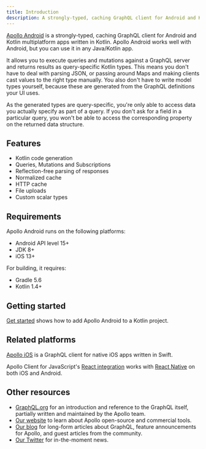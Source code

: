 ```yaml
---
title: Introduction
description: A strongly-typed, caching GraphQL client for Android and Kotlin multiplatform, written in Kotlin
---
```


[Apollo Android](https://github.com/apollographql/apollo-android) is a strongly-typed, caching GraphQL client for Android and Kotlin multiplatform apps written in Kotlin. Apollo Android works well with Android, but you can use it in any Java/Kotlin app.

It allows you to execute queries and mutations against a GraphQL server and returns results as query-specific Kotlin types. This means you don't have to deal with parsing JSON, or passing around Maps and making clients cast values to the right type manually. You also don't have to write model types yourself, because these are generated from the GraphQL definitions your UI uses.

As the generated types are query-specific, you're only able to access data you actually specify as part of a query. If you don't ask for a field in a particular query, you won't be able to access the corresponding property on the returned data structure.

## Features

* Kotlin code generation
* Queries, Mutations and Subscriptions
* Reflection-free parsing of responses
* Normalized cache
* HTTP cache
* File uploads
* Custom scalar types

## Requirements

Apollo Android runs on the following platforms:

* Android API level 15+
* JDK 8+
* iOS 13+

For building, it requires:

* Gradle 5.6
* Kotlin 1.4+

## Getting started

[Get started](https://www.apollographql.com/docs/android/get-started) shows how to add Apollo Android to a Kotlin project.

## Related platforms

[Apollo iOS](https://github.com/apollographql/apollo-ios) is a GraphQL client for native iOS apps written in Swift.

Apollo Client for JavaScript's [React integration](https://apollographql.com/docs/react) works with [React Native](https://facebook.github.io/react-native/) on both iOS and Android.

## Other resources

- [GraphQL.org](http://graphql.org) for an introduction and reference to the GraphQL itself, partially written and maintained by the Apollo team.
- [Our website](http://www.apollographql.com/) to learn about Apollo open-source and commercial tools.
- [Our blog](https://www.apollographql.com/blog/) for long-form articles about GraphQL, feature announcements for Apollo, and guest articles from the community.
- [Our Twitter](https://twitter.com/apollographql) for in-the-moment news.
